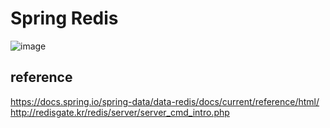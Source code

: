 # Spring Redis
![image](https://user-images.githubusercontent.com/67637716/231635542-0ffddb61-21ec-4f9b-ae0e-94ad9b79e964.png)  


## reference
https://docs.spring.io/spring-data/data-redis/docs/current/reference/html/  
http://redisgate.kr/redis/server/server_cmd_intro.php    
